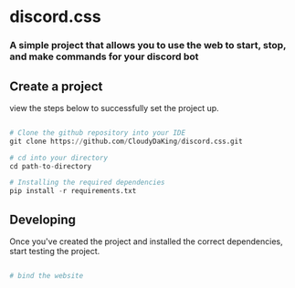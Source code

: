 # discord.css
### A simple project that allows you to use the web to start, stop, and make commands for your discord bot

## Create a project
view the steps below to successfully set the project up.

```py

# Clone the github repository into your IDE 
git clone https://github.com/CloudyDaKing/discord.css.git

# cd into your directory
cd path-to-directory

# Installing the required dependencies 
pip install -r requirements.txt
```

## Developing
Once you've created the project and installed the correct dependencies, start testing the project.

```py

# bind the website

```